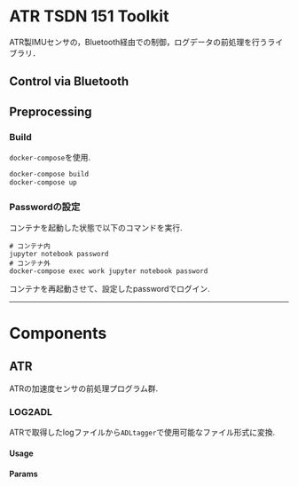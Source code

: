 # ATR TSDN 151 Toolkit
ATR製IMUセンサの，Bluetooth経由での制御，ログデータの前処理を行うライブラリ．

## Control via Bluetooth



## Preprocessing

### Build

`docker-compose`を使用.

```bash
docker-compose build
docker-compose up
```

### Passwordの設定

コンテナを起動した状態で以下のコマンドを実行.
```
# コンテナ内
jupyter notebook password
# コンテナ外
docker-compose exec work jupyter notebook password
```
コンテナを再起動させて、設定したpasswordでログイン.

----------------------------------
# Components
## ATR
ATRの加速度センサの前処理プログラム群.

### LOG2ADL
ATRで取得したlogファイルから`ADLtagger`で使用可能なファイル形式に変換.

#### Usage


#### Params

